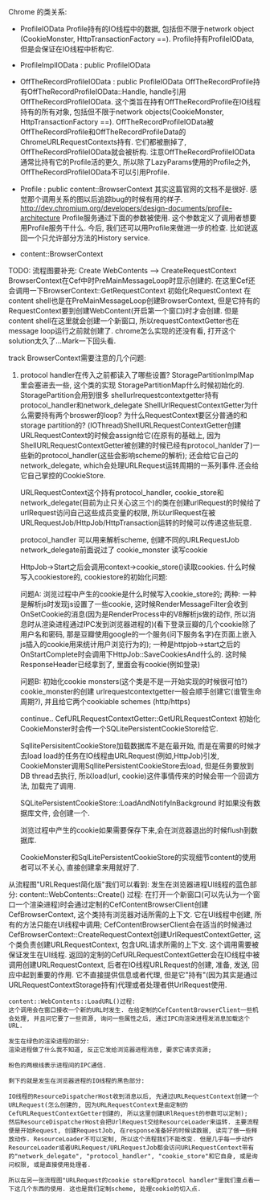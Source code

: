 Chrome 的类关系:

* ProfileIOData
Profile持有的IO线程中的数据, 包括但不限于network object (CookieMonster, HttpTransactionFactory ==). Profile持有ProfileIOData, 但是会保证在IO线程中析构它. 

* ProfileImplIOData : public ProfileIOData

* OffTheRecordProfileIOData : public ProfileIOData
OffTheRecordProfile持有OffTheRecordProfileIOData::Handle, handle引用OffTheRecordProfileIOData. 这个类旨在持有OffTheRecordProfile在IO线程持有的所有对象, 包括但不限于network objects(CookieMonster, HttpTransactionFactory ==). OffTheRecordProfileIOData被OffTheRecordProfile和OffTheRecordProfileData的ChromeURLRequestContexts持有. 它们都被删掉了, OffTheRecordProfileIOData就会被析构. 注意OffTheRecordProfileIOData通常比持有它的Profile活的更久, 所以除了LazyParams使用的Profile之外, OffTheRecordProfileIOData不可以引用Profile. 

* Profile : public content::BrowserContext
其实这篇官网的文档不是很好. 感觉那个调用关系的图以后追踪bug的时候有用的样子. http://dev.chromium.org/developers/design-documents/profile-architecture
Profile服务通过下面的参数被使用. 这个参数定义了调用者想要用Profile服务干什么. 
今后, 我们还可以用Profile来做进一步的检查. 比如说返回一个只允许部分方法的History service. 

* content::BrowserContext


TODO:
流程图要补充:
Create WebContents --> CreateRequestContext
	BrowserContext在Cef中时PreMainMessageLoop时显示创建的. 在这里Cef还会调用一下BrowserContext::GetRequestContext 初始化RequestContext
	在content shell也是在PreMainMessageLoop创建BrowserContext, 但是它持有的RequestContext要到创建WebContent(开启第一个窗口)时才会创建. 但是content shell在这里就会创建一个新窗口, 所以requestContextGetter也在message loop运行之前就创建了. 
	chrome怎么实现的还没有看, 打开这个solution太久了...Mark一下回头看.

track BrowserContext需要注意的几个问题: 
1. protocol handler在传入之前都读入了哪些设置?
	StoragePartitionImplMap 里会塞进去一些, 这个类的实现
	StoragePartitionMap什么时候初始化的.
	StoragePartition会用到很多
	shellurlrequestcontextgetter持有protocol_handler和network_delegate
	ShellUrlRequestContextGetter为什么需要持有两个broswer的loop?
	为什么RequestContext要区分普通的和storage partition的?
	(IOThread)ShellURLRequestContextGetter创建URLRequestContext的时候会assign给它(在原有的基础上, 因为ShellURLRequestContextGetter被创建的时候已经有protocol_hanlder了)一些新的protocol_handler(这些会影响scheme的解析); 还会给它自己的network_delegate, which会处理URLRequest运转周期的一系列事件.还会给它自己掌控的CookieStore. 
	
	URLRequestContext这个持有protocol_handler, cookie_store和network_delegate(目前为止只关心这三个)的类在创建urlRequest的时候给了urlRequest访问自己这些成员变量的权限, 所以urlRequest在被URLRequestJob/HttpJob/HttpTransaction运转的时候可以传递这些玩意.
	
	protocol_handler 可以用来解析scheme, 创建不同的URLRequestJob
	network_delegate前面说过了
	cookie_monster 读写cookie
	
	HttpJob->Start之后会调用context->cookie_store()读取cookies.
	什么时候写入cookiestore的, cookiestore的初始化问题:
	
	问题A: 浏览过程中产生的cookie是什么时候写入cookie_store的;
	两种: 一种是解析js时发现js设置了一些cookie, 这时候RenderMessageFilter会收到OnSetCookie的消息(因为是RenderProcess中的V8解析js做的动作, 所以消息时从渲染进程通过IPC发到浏览器进程的)(看下登录豆瓣的几个cookie除了用户名和密码, 那是豆瓣使用google的一个服务(问下服务名字)在页面上嵌入js插入的cookie用来统计用户浏览行为的);
	一种是httpjob->start之后的OnStartComplete时会调用下HttpJob::SaveCookiesAnd什么的. 这时候ResponseHeader已经拿到了, 里面会有cookie(例如登录)
	
	问题B: 初始化cookie monsters(这个类是不是一开始实现的时候很可怕?)
	cookie_monster的创建 urlrequestcontextgetter一般会顺手创建它(谁管生命周期?), 并且给它两个cookiable schemes (http/https)
	
	continue.. CefURLRequestContextGetter::GetURLRequestContext
	初始化CookieMonster时会传一个SQLitePersistentCookieStore给它.
	
	SqllitePersisitentCookieStore加载数据库不是在最开始, 而是在需要的时候才去load
	load的任务在IO线程由URLRequest(例如,HttpJob)引发, CookieMonster调用SqllitePersistentCookieStore去load, 但是任务要放到DB thread去执行, 所以load(url, cookie)这件事情传来的时候会带一个回调方法, 加载完了调用. 
	
	SQLitePersistentCookieStore::LoadAndNotifyInBackground 时如果没有数据库文件, 会创建一个. 
	
	浏览过程中产生的cookie如果需要保存下来,会在浏览器退出的时候flush到数据库. 
	
	CookieMonster和SqlLitePersistentCookieStore的实现细节content的使用者可以不关心, 直接创建拿来用就好了. 
	
	
从流程图"URLRequest简化版"我们可以看到:
	发生在浏览器进程UI线程的蓝色部分:
	content::WebContents::Create() 过程: 
	在打开一个新窗口(可以先认为一个窗口一个渲染进程)时会通过定制的CefContentBrowserClient创建CefBrowserContext, 这个类持有浏览器对话所需的上下文. 它在UI线程中创建, 所有的方法只能在UI线程中调用; 
CefContentBrowserClient会在适当的时候通过CefBrowserContext::CreateRequestContext创建UrlRequestContextGetter, 这个类负责创建URLRequestContext, 包含URL请求所需的上下文. 这个调用需要被保证发生在UI线程. 
	返回的定制的CefURLRequestContextGetter会在IO线程中被调用创建URLRequestContext, 后者在IO线程URLRequest的创建, 准备, 发送, 回应中起到重要的作用. 它不直接提供信息或者代理, 但是它"持有"(因为其实是通过URLRequestContextStorage持有)代理或者处理者供UrlRequest使用. 
	
	content::WebContents::LoadURL()过程:
	这个调用会在窗口接收一个新的URL时发生. 在给定制的CefContentBrowserClient一些机会处理, 并且问它要了一些资源, 询问一些属性之后, 通过IPC向渲染进程发消息加载这个URL. 

	发生在绿色的渲染进程的部分:
	渲染进程做了什么我不知道, 反正它发给浏览器进程消息, 要求它请求资源; 
	
	粉色的两根线表示进程间的IPC通信. 
	
	剩下的就是发生在浏览器进程的IO线程的黑色部分:
	
	IO线程的ResourceDispatcherHost收到消息以后, 先通过URLRequestContext创建一个URLRequest(怎么创建的, 因为URLRequestContext是由定制的CefURLRequestContextGetter创建的, 所以这里创建URlRequest的参数可以定制);
	然后ResourceDispatcherHost会把UrlRequest交给ResourceLoader来运转. 主要流程便是开始Request, 创建RequestJob, 在response准备好的时候读数据, 读完了做一些释放动作. ResourceLoader不可以定制, 所以这个流程我们不能改变. 但是几乎每一步动作ResourceLoader或者URLRequest/URLRequestJob都会访问URLRequestContext带有的"network_delegate", "protocol_handler", "cookie_store"和它自身, 或是询问权限, 或是直接使用处理者. 
	
	所以在另一张流程图"URLRequest的cookie store和protocol handler"里我们重点看一下这几个东西的使用. 这也是我们定制scheme, 处理cookie的切入点. 









